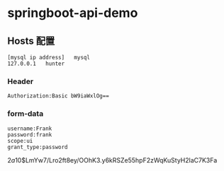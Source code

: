 # springboot-api-demo


## Hosts 配置

```
[mysql ip address]   mysql
127.0.0.1   hunter

```


### Header
```
Authorization:Basic bW9iaWxlOg==
```

### form-data
```
username:Frank
password:frank
scope:ui
grant_type:password
```


$2a$10$LmYw7/Lro2ft8ey/OOhK3.y6kRSZe55hpF2zWqKuStyH2laC7K3Fa